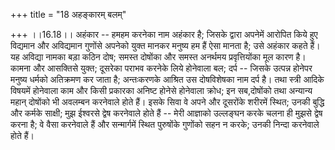 +++
title = "18 अहङ्कारम् बलम्"

+++
।।16.18।। अहंकार -- हमहम करनेका नाम अहंकार है; जिसके द्वारा अपनेमें
आरोपित किये हुए विद्यमान और अविद्यमान गुणोंसे अपनेको युक्त मानकर मनुष्य
हम हैं ऐसा मानता है; उसे अहंकार कहते हैं। यह अविद्या नामका बड़ा कठिन
दोष; समस्त दोषोंका और समस्त अनर्थमय प्रवृत्तियोंका मूल कारण है। कामना और
आसक्तिसे युक्त; दूसरेका पराभव करनेके लिये होनेवाला बल; दर्प -- जिसके
उत्पन्न होनेपर मनुष्य धर्मको अतिक्रमण कर जाता है; अन्तःकरणके आश्रित उस
दोषविशेषका नाम दर्प है। तथा स्त्री आदिके विषयमें होनेवाला काम और किसी
प्रकारका अनिष्ट होनेसे होनेवाला क्रोध; इन सब,दोषोंको तथा अन्यान्य महान्
दोषोंको भी अवलम्बन करनेवाले होते हैं। इसके सिवा वे अपने और दूसरोंके
शरीरमें स्थित; उनकी बुद्धि और कर्मके साक्षी; मुझ ईश्वरसे द्वेष करनेवाले
होते हैं -- मेरी आज्ञाको उल्लङ्घन करके चलना ही मुझसे द्वेष करना है; वे
वैसा करनेवाले हैं और सन्मार्गमें स्थित पुरुषोंके गुणोंको सहन न करके;
उनकी निन्दा करनेवाले होते हैं।

